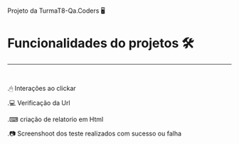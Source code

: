  Projeto da TurmaT8-Qa.Coders 🖥

# Funcionalidades do projetos 🛠
----
<br>

.🖱 Interações ao clickar


.💻 Verificação da Url

.⌨ criação de relatorio em Html

.📷 Screenshoot dos teste realizados com sucesso ou falha

